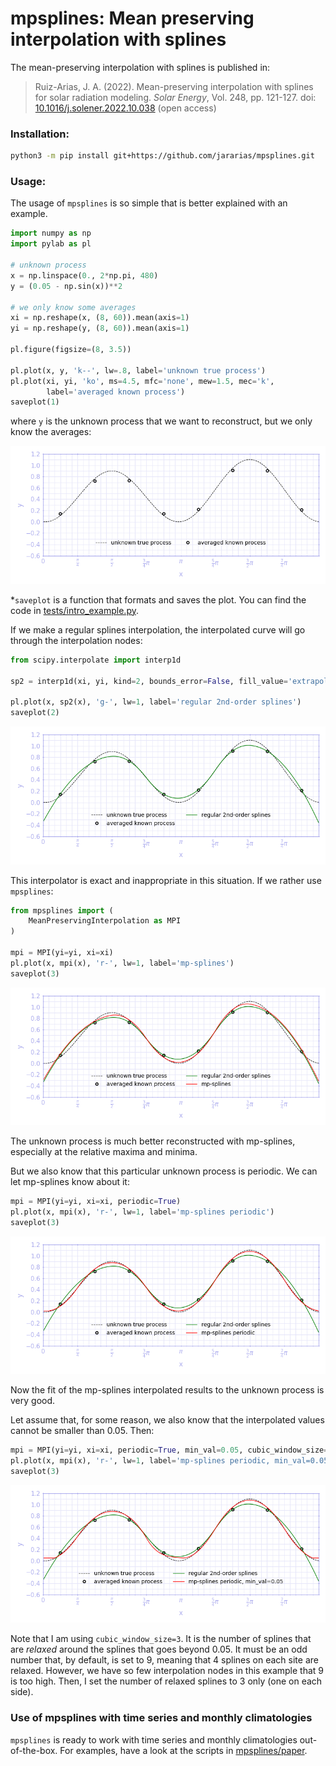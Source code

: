 # mpsplines: Mean preserving interpolation with splines

The mean-preserving interpolation with splines is published in:

> Ruiz-Arias, J. A. (2022). Mean-preserving interpolation with splines for solar radiation modeling. _Solar Energy_, Vol. 248, pp. 121-127. doi: [10.1016/j.solener.2022.10.038](https://doi.org/10.1016/j.solener.2022.10.038) (open access)

### Installation:

```bash
python3 -m pip install git+https://github.com/jararias/mpsplines.git
```

### Usage:

The usage of ```mpsplines``` is so simple that is better explained with an example.

```python
import numpy as np
import pylab as pl

# unknown process
x = np.linspace(0., 2*np.pi, 480)
y = (0.05 - np.sin(x))**2

# we only know some averages
xi = np.reshape(x, (8, 60)).mean(axis=1)
yi = np.reshape(y, (8, 60)).mean(axis=1)

pl.figure(figsize=(8, 3.5))

pl.plot(x, y, 'k--', lw=.8, label='unknown true process')
pl.plot(xi, yi, 'ko', ms=4.5, mfc='none', mew=1.5, mec='k',
        label='averaged known process')
saveplot(1)
```

where ```y``` is the unknown process that we want to reconstruct, but we only know the averages:

![interpolation nods](assets/figure_01.png)

*```saveplot``` is a function that formats and saves the plot. You can find the code in [tests/intro_example.py](https://github.com/jararias/mpsplines/blob/5507cb12bb125ad09395e96534beeb745623a687/tests/intro_example.py).

If we make a regular splines interpolation, the interpolated curve will go through the interpolation nodes:

```python
from scipy.interpolate import interp1d

sp2 = interp1d(xi, yi, kind=2, bounds_error=False, fill_value='extrapolate')

pl.plot(x, sp2(x), 'g-', lw=1, label='regular 2nd-order splines')
saveplot(2)
```

![regular splines](assets/figure_02.png)

This interpolator is exact and inappropriate in this situation. If we rather use ```mpsplines```:

```python
from mpsplines import (
    MeanPreservingInterpolation as MPI
)

mpi = MPI(yi=yi, xi=xi)
pl.plot(x, mpi(x), 'r-', lw=1, label='mp-splines')
saveplot(3)
```

![mpsplines plain](assets/figure_03.png)

The unknown process is much better reconstructed with mp-splines, especially at the relative maxima and minima.

But we also know that this particular unknown process is periodic. We can let mp-splines know about it:

```python
mpi = MPI(yi=yi, xi=xi, periodic=True)
pl.plot(x, mpi(x), 'r-', lw=1, label='mp-splines periodic')
saveplot(3)
```

![mpsplines plain](assets/figure_04.png)

Now the fit of the mp-splines interpolated results to the unknown process is very good.

Let assume that, for some reason, we also know that the interpolated values cannot be smaller than 0.05. Then:

```python
mpi = MPI(yi=yi, xi=xi, periodic=True, min_val=0.05, cubic_window_size=3)
pl.plot(x, mpi(x), 'r-', lw=1, label='mp-splines periodic, min_val=0.05')
saveplot(3)
```

![mpsplines plain](assets/figure_05.png)

Note that I am using ```cubic_window_size=3```. It is the number of splines that are _relaxed_ around the splines that goes beyond 0.05. It must be an odd number that, by default, is set to 9, meaning that 4 splines on each site are relaxed. However, we have so few interpolation nodes in this example that 9 is too high. Then, I set the number of relaxed splines to 3 only (one on each side).

### Use of mpsplines with time series and monthly climatologies

```mpsplines``` is ready to work with time series and monthly climatologies out-of-the-box. For examples, have a look at the scripts in [mpsplines/paper](https://github.com/jararias/mpsplines/tree/paper).
